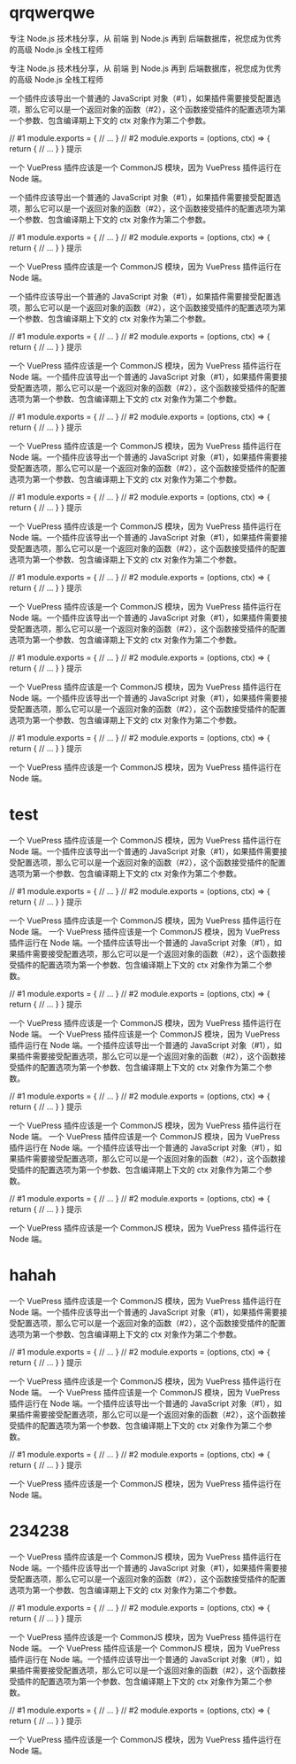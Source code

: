 # qrqwerqwe

<!-- <Vssue title="Vssue Demo" /> -->

专注 Node.js 技术栈分享，从 前端 到 Node.js 再到 后端数据库，祝您成为优秀的高级 Node.js 全栈工程师

专注 Node.js 技术栈分享，从 前端 到 Node.js 再到 后端数据库，祝您成为优秀的高级 Node.js 全栈工程师

一个插件应该导出一个普通的 JavaScript 对象（#1），如果插件需要接受配置选项，那么它可以是一个返回对象的函数（#2），这个函数接受插件的配置选项为第一个参数、包含编译期上下文的 ctx 对象作为第二个参数。

// #1
module.exports = {
   // ...
}
// #2
module.exports = (options, ctx) => {
   return {
      // ...
   }
}
提示

一个 VuePress 插件应该是一个 CommonJS 模块，因为 VuePress 插件运行在 Node 端。

一个插件应该导出一个普通的 JavaScript 对象（#1），如果插件需要接受配置选项，那么它可以是一个返回对象的函数（#2），这个函数接受插件的配置选项为第一个参数、包含编译期上下文的 ctx 对象作为第二个参数。

// #1
module.exports = {
   // ...
}
// #2
module.exports = (options, ctx) => {
   return {
      // ...
   }
}
提示

一个 VuePress 插件应该是一个 CommonJS 模块，因为 VuePress 插件运行在 Node 端。



一个插件应该导出一个普通的 JavaScript 对象（#1），如果插件需要接受配置选项，那么它可以是一个返回对象的函数（#2），这个函数接受插件的配置选项为第一个参数、包含编译期上下文的 ctx 对象作为第二个参数。

// #1
module.exports = {
   // ...
}
// #2
module.exports = (options, ctx) => {
   return {
      // ...
   }
}
提示

一个 VuePress 插件应该是一个 CommonJS 模块，因为 VuePress 插件运行在 Node 端。一个插件应该导出一个普通的 JavaScript 对象（#1），如果插件需要接受配置选项，那么它可以是一个返回对象的函数（#2），这个函数接受插件的配置选项为第一个参数、包含编译期上下文的 ctx 对象作为第二个参数。

// #1
module.exports = {
   // ...
}
// #2
module.exports = (options, ctx) => {
   return {
      // ...
   }
}
提示

一个 VuePress 插件应该是一个 CommonJS 模块，因为 VuePress 插件运行在 Node 端。一个插件应该导出一个普通的 JavaScript 对象（#1），如果插件需要接受配置选项，那么它可以是一个返回对象的函数（#2），这个函数接受插件的配置选项为第一个参数、包含编译期上下文的 ctx 对象作为第二个参数。

// #1
module.exports = {
   // ...
}
// #2
module.exports = (options, ctx) => {
   return {
      // ...
   }
}
提示

一个 VuePress 插件应该是一个 CommonJS 模块，因为 VuePress 插件运行在 Node 端。一个插件应该导出一个普通的 JavaScript 对象（#1），如果插件需要接受配置选项，那么它可以是一个返回对象的函数（#2），这个函数接受插件的配置选项为第一个参数、包含编译期上下文的 ctx 对象作为第二个参数。

// #1
module.exports = {
   // ...
}
// #2
module.exports = (options, ctx) => {
   return {
      // ...
   }
}
提示

一个 VuePress 插件应该是一个 CommonJS 模块，因为 VuePress 插件运行在 Node 端。一个插件应该导出一个普通的 JavaScript 对象（#1），如果插件需要接受配置选项，那么它可以是一个返回对象的函数（#2），这个函数接受插件的配置选项为第一个参数、包含编译期上下文的 ctx 对象作为第二个参数。

// #1
module.exports = {
   // ...
}
// #2
module.exports = (options, ctx) => {
   return {
      // ...
   }
}
提示

一个 VuePress 插件应该是一个 CommonJS 模块，因为 VuePress 插件运行在 Node 端。一个插件应该导出一个普通的 JavaScript 对象（#1），如果插件需要接受配置选项，那么它可以是一个返回对象的函数（#2），这个函数接受插件的配置选项为第一个参数、包含编译期上下文的 ctx 对象作为第二个参数。

// #1
module.exports = {
   // ...
}
// #2
module.exports = (options, ctx) => {
   return {
      // ...
   }
}
提示

一个 VuePress 插件应该是一个 CommonJS 模块，因为 VuePress 插件运行在 Node 端。

# test 



一个 VuePress 插件应该是一个 CommonJS 模块，因为 VuePress 插件运行在 Node 端。一个插件应该导出一个普通的 JavaScript 对象（#1），如果插件需要接受配置选项，那么它可以是一个返回对象的函数（#2），这个函数接受插件的配置选项为第一个参数、包含编译期上下文的 ctx 对象作为第二个参数。

// #1
module.exports = {
   // ...
}
// #2
module.exports = (options, ctx) => {
   return {
      // ...
   }
}
提示

一个 VuePress 插件应该是一个 CommonJS 模块，因为 VuePress 插件运行在 Node 端。
一个 VuePress 插件应该是一个 CommonJS 模块，因为 VuePress 插件运行在 Node 端。一个插件应该导出一个普通的 JavaScript 对象（#1），如果插件需要接受配置选项，那么它可以是一个返回对象的函数（#2），这个函数接受插件的配置选项为第一个参数、包含编译期上下文的 ctx 对象作为第二个参数。

// #1
module.exports = {
   // ...
}
// #2
module.exports = (options, ctx) => {
   return {
      // ...
   }
}
提示

一个 VuePress 插件应该是一个 CommonJS 模块，因为 VuePress 插件运行在 Node 端。
一个 VuePress 插件应该是一个 CommonJS 模块，因为 VuePress 插件运行在 Node 端。一个插件应该导出一个普通的 JavaScript 对象（#1），如果插件需要接受配置选项，那么它可以是一个返回对象的函数（#2），这个函数接受插件的配置选项为第一个参数、包含编译期上下文的 ctx 对象作为第二个参数。

// #1
module.exports = {
   // ...
}
// #2
module.exports = (options, ctx) => {
   return {
      // ...
   }
}
提示

一个 VuePress 插件应该是一个 CommonJS 模块，因为 VuePress 插件运行在 Node 端。
一个 VuePress 插件应该是一个 CommonJS 模块，因为 VuePress 插件运行在 Node 端。一个插件应该导出一个普通的 JavaScript 对象（#1），如果插件需要接受配置选项，那么它可以是一个返回对象的函数（#2），这个函数接受插件的配置选项为第一个参数、包含编译期上下文的 ctx 对象作为第二个参数。

// #1
module.exports = {
   // ...
}
// #2
module.exports = (options, ctx) => {
   return {
      // ...
   }
}
提示

一个 VuePress 插件应该是一个 CommonJS 模块，因为 VuePress 插件运行在 Node 端。
# hahah 


一个 VuePress 插件应该是一个 CommonJS 模块，因为 VuePress 插件运行在 Node 端。一个插件应该导出一个普通的 JavaScript 对象（#1），如果插件需要接受配置选项，那么它可以是一个返回对象的函数（#2），这个函数接受插件的配置选项为第一个参数、包含编译期上下文的 ctx 对象作为第二个参数。

// #1
module.exports = {
   // ...
}
// #2
module.exports = (options, ctx) => {
   return {
      // ...
   }
}
提示

一个 VuePress 插件应该是一个 CommonJS 模块，因为 VuePress 插件运行在 Node 端。
一个 VuePress 插件应该是一个 CommonJS 模块，因为 VuePress 插件运行在 Node 端。一个插件应该导出一个普通的 JavaScript 对象（#1），如果插件需要接受配置选项，那么它可以是一个返回对象的函数（#2），这个函数接受插件的配置选项为第一个参数、包含编译期上下文的 ctx 对象作为第二个参数。

// #1
module.exports = {
   // ...
}
// #2
module.exports = (options, ctx) => {
   return {
      // ...
   }
}
提示

一个 VuePress 插件应该是一个 CommonJS 模块，因为 VuePress 插件运行在 Node 端。

# 234238


一个 VuePress 插件应该是一个 CommonJS 模块，因为 VuePress 插件运行在 Node 端。一个插件应该导出一个普通的 JavaScript 对象（#1），如果插件需要接受配置选项，那么它可以是一个返回对象的函数（#2），这个函数接受插件的配置选项为第一个参数、包含编译期上下文的 ctx 对象作为第二个参数。

// #1
module.exports = {
   // ...
}
// #2
module.exports = (options, ctx) => {
   return {
      // ...
   }
}
提示

一个 VuePress 插件应该是一个 CommonJS 模块，因为 VuePress 插件运行在 Node 端。
一个 VuePress 插件应该是一个 CommonJS 模块，因为 VuePress 插件运行在 Node 端。一个插件应该导出一个普通的 JavaScript 对象（#1），如果插件需要接受配置选项，那么它可以是一个返回对象的函数（#2），这个函数接受插件的配置选项为第一个参数、包含编译期上下文的 ctx 对象作为第二个参数。

// #1
module.exports = {
   // ...
}
// #2
module.exports = (options, ctx) => {
   return {
      // ...
   }
}
提示

一个 VuePress 插件应该是一个 CommonJS 模块，因为 VuePress 插件运行在 Node 端。